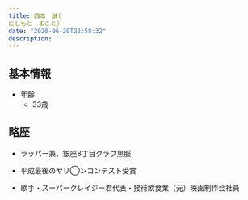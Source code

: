 ```yaml
---
title: 西本　誠(
にしもと　まこと)
date: "2020-06-20T22:58:32"
description: ''
---
```


## 基本情報

* 年齢
  * 33歳

## 略歴

* ラッパー兼，銀座8丁目クラブ黒服

* 平成最後のヤリ◯ンコンテスト受賞

* 歌手・スーパークレイジー君代表・接待飲食業（元）映画制作会社員
